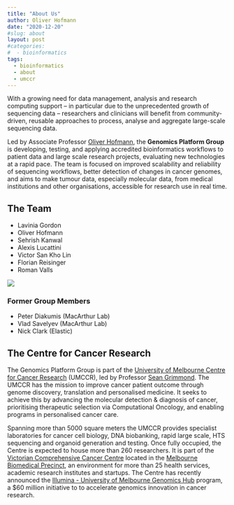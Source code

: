 ```yaml
---
title: "About Us"
author: Oliver Hofmann
date: "2020-12-20"
#slug: about
layout: post
#categories:
#  - bioinformatics
tags:
  - bioinformatics
  - about
  - umccr
---
```


With a growing need for data management, analysis and research computing support – in particular due to the unprecedented growth of sequencing data – researchers and clinicians will benefit from community-driven, reusable approaches to process, analyse and aggregate large-scale sequencing data.

Led by Associate Professor [Oliver Hofmann](https://www.findanexpert.unimelb.edu.au/display/person786652), the **Genomics Platform Group** is developing, testing, and applying accredited bioinformatics workflows to patient data and  large scale research projects, evaluating new technologies at a rapid pace.  The team is focused on improved scalability and reliability of sequencing workflows, better detection of changes in cancer genomes, and aims to make tumour data, especially molecular data, from medical institutions and other organisations, accessible for research use in real time.

## The Team

* Lavinia Gordon
* Oliver Hofmann
* Sehrish Kanwal
* Alexis Lucattini
* Victor San Kho Lin
* Florian Reisinger
* Roman Valls

![](/img/stairs.jpg)


### Former Group Members

* Peter Diakumis (MacArthur Lab)
* Vlad Savelyev (MacArthur Lab)
* Nick Clark (Elastic)


## The Centre for Cancer Research

The Genomics Platform Group is part of the [University of Melbourne Centre for Cancer Research](https://research.unimelb.edu.au/centre-for-cancer-research/home) (UMCCR), led by Professor [Sean Grimmond](https://www.findanexpert.unimelb.edu.au/display/person773948). The UMCCR has the mission to improve cancer patient outcome through genome discovery, translation and personalised medicine. It seeks to achieve this by advancing the molecular detection & diagnosis of cancer, prioritising therapeutic selection via Computational Oncology, and enabling programs in personalised cancer care.

Spanning more than 5000 square meters the UMCCR provides specialist laboratories for cancer cell biology, DNA biobanking, rapid large scale, HTS sequencing and organoid generation and testing. Once fully occupied, the Centre is expected to house more than 260 researchers. It is part of the [Victorian Comprehensive Cancer Centre](https://www.viccompcancerctr.org/) located in the [Melbourne Biomedical Precinct](https://www.melbournebiomed.com), an environment for more than 25 health services, academic research institutes and startups. The Centre has recently announced the [Illumina - University of Melbourne Genomics Hub](https://mdhs.unimelb.edu.au/centre-for-cancer-research/our-research/precision-oncology-research-group/illumina-partnership) program, a $60 million initiative to to accelerate genomics innovation in cancer research.

